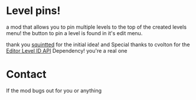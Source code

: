 # Level pins!

a mod that allows you to <cg/> pin </c> multiple levels to the top of the created levels menu! 
the button to pin a level is found in it's edit menu.

<cl> thank you [squintted](https://x.com/squintted) for the initial idea! </cl>
<co> and Special thanks to cvolton for the [Editor Level ID API](https://github.com/Cvolton/level-id-api-geode) Dependency! you're a real one </c>

# Contact
If the mod bugs out for you or anything